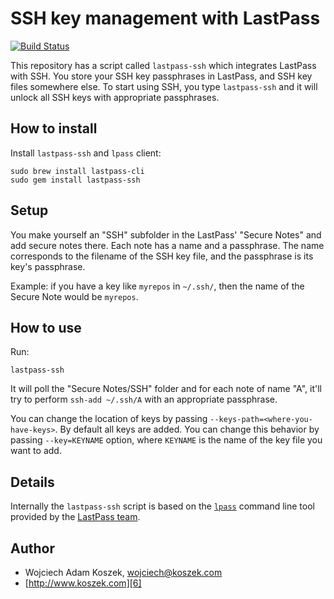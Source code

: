 # SSH key management with LastPass

[![Build Status][1]][2]

This repository has a script called `lastpass-ssh` which integrates LastPass
with SSH. You store your SSH key passphrases in LastPass, and SSH key files
somewhere else. To start using SSH, you type `lastpass-ssh` and it will
unlock all SSH keys with appropriate passphrases.

## How to install

Install `lastpass-ssh` and `lpass` client:

    sudo brew install lastpass-cli
    sudo gem install lastpass-ssh

## Setup

You make yourself an "SSH" subfolder in the LastPass' "Secure Notes" and add
secure notes there. Each note has a name and a passphrase. The name
corresponds to the filename of the SSH key file, and the passphrase is its
key's passphrase.

Example: if you have a key like `myrepos` in `~/.ssh/`, then the name of the
Secure Note would be `myrepos`.

## How to use

Run:

    lastpass-ssh

It will poll the "Secure Notes/SSH" folder and for each note of name "A",
it'll try to perform `ssh-add ~/.ssh/A` with an appropriate passphrase.

You can change the location of keys by passing
`--keys-path=<where-you-have-keys>`.  By default all keys are added.  You
can change this behavior by passing `--key=KEYNAME` option, where `KEYNAME`
is the name of the key file you want to add.

## Details

Internally the `lastpass-ssh` script is based on the [`lpass`][3] command
line tool provided by the [LastPass team][4].

## Author

- Wojciech Adam Koszek, [wojciech@koszek.com][5]
- [http://www.koszek.com][6]


[1]: https://travis-ci.org/wkoszek/lastpass-ssh.svg?branch=master
[2]: https://travis-ci.org/wkoszek/lastpass-ssh
[3]: https://github.com/lastpass/lastpass-cli
[4]: https://github.com/lastpass
[5]: mailto:wojciech@koszek.com
[6]: http://www.koszek.com
